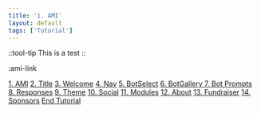 ```yaml
---
title: '1. AMI'
layout: default
tags: ['Tutorial']
---
```



::tool-tip
This is a test
::


:ami-link

[1. AMI](/welcome/ami)
[2. Title](/welcome/title)
[3. Welcome](/welcome/welcome)
[4. Nav](/welcome/nav)
[5. BotSelect](/welcome/botselect)
[6. BotGallery ](/welcome/botgallery)
[7. Bot Prompts](/welcome/botprompts)
[8. Responses](/welcome/responses)
[9. Theme](/welcome/theme)
[10. Social](/welcome/social)
[11. Modules](/welcome/modules)
[12. About](/welcome/about)
[13. Fundraiser](/welcome/fundraiser)
[14. Sponsors](/welcome/sponsors)
[End Tutorial](/)

